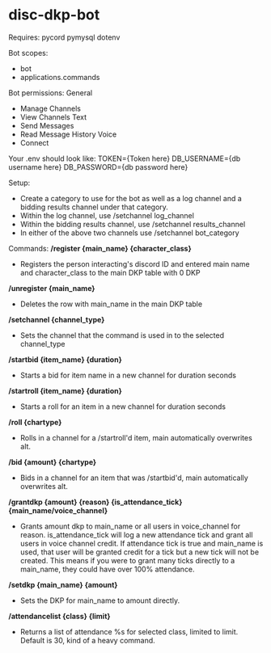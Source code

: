 # disc-dkp-bot

Requires:
pycord
pymysql
dotenv

Bot scopes:
- bot
- applications.commands

Bot permissions:
General
- Manage Channels
- View Channels
Text
- Send Messages
- Read Message History
Voice
- Connect

Your .env should look like:
TOKEN={Token here}
DB_USERNAME={db username here}
DB_PASSWORD={db password here}

Setup:
- Create a category to use for the bot as well as a log channel and a bidding results channel under that category.
- Within the log channel, use /setchannel log_channel
- Within the bidding results channel, use /setchannel results_channel
- In either of the above two channels use /setchannel bot_category

Commands:
**/register {main_name} {character_class}**
- Registers the person interacting's discord ID and entered main name and character_class to the main DKP table with 0 DKP

**/unregister {main_name}**
- Deletes the row with main_name in the main DKP table
 
**/setchannel {channel_type}**
- Sets the channel that the command is used in to the selected channel_type
 
**/startbid {item_name} {duration}**
- Starts a bid for item name in a new channel for duration seconds
 
**/startroll {item_name} {duration}**
- Starts a roll for an item in a new channel for duration seconds
 
**/roll {chartype}**
- Rolls in a channel for a /startroll'd item, main automatically overwrites alt.
 
**/bid {amount} {chartype}**
- Bids in a channel for an item that was /startbid'd, main automatically overwrites alt.
 
**/grantdkp {amount} {reason} {is_attendance_tick} {main_name/voice_channel}**
- Grants amount dkp to main_name or all users in voice_channel for reason. is_attendance_tick will log a new attendance tick and grant all users in voice channel credit. If attendance tick is true and main_name is used, that user will be granted credit for a tick but a new tick will not be created. This means if you were to grant many ticks directly to a main_name, they could have over 100% attendance.
 
**/setdkp {main_name} {amount}**
- Sets the DKP for main_name to amount directly.
 
**/attendancelist {class} {limit}**
- Returns a list of attendance %s for selected class, limited to limit. Default is 30, kind of a heavy command.
